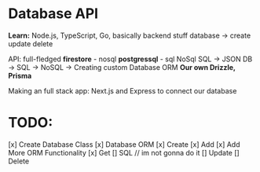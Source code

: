 # Database API
**Learn:** Node.js, TypeScript, Go, basically backend stuff
database -> create
            update
            delete

API: full-fledged **firestore** - nosql **postgressql** - sql
NoSql SQL -> JSON DB
            -> SQL
            -> NoSQL
                -> Creating custom Database ORM **Our own Drizzle, Prisma**

Making an full stack app:
Next.js and Express to connect our database

# TODO:
[x] Create Database Class
[x] Database ORM
[x] Create
[x] Add
[x] Add More ORM Functionality
[x] Get
[] SQL // im not gonna do it
[] Update
[] Delete